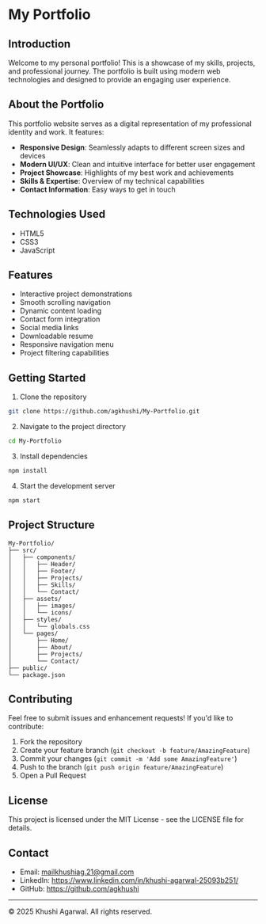 # My Portfolio

## Introduction
Welcome to my personal portfolio! This is a showcase of my skills, projects, and professional journey. The portfolio is built using modern web technologies and designed to provide an engaging user experience.

## About the Portfolio
This portfolio website serves as a digital representation of my professional identity and work. It features:

- **Responsive Design**: Seamlessly adapts to different screen sizes and devices
- **Modern UI/UX**: Clean and intuitive interface for better user engagement
- **Project Showcase**: Highlights of my best work and achievements
- **Skills & Expertise**: Overview of my technical capabilities
- **Contact Information**: Easy ways to get in touch

## Technologies Used
- HTML5
- CSS3
- JavaScript


## Features
- Interactive project demonstrations
- Smooth scrolling navigation
- Dynamic content loading
- Contact form integration
- Social media links
- Downloadable resume
- Responsive navigation menu
- Project filtering capabilities

## Getting Started
1. Clone the repository
```bash
git clone https://github.com/agkhushi/My-Portfolio.git
```
2. Navigate to the project directory
```bash
cd My-Portfolio
```
3. Install dependencies
```bash
npm install
```
4. Start the development server
```bash
npm start
```

## Project Structure
```
My-Portfolio/
├── src/
│   ├── components/
│   │   ├── Header/
│   │   ├── Footer/
│   │   ├── Projects/
│   │   ├── Skills/
│   │   └── Contact/
│   ├── assets/
│   │   ├── images/
│   │   └── icons/
│   ├── styles/
│   │   └── globals.css
│   └── pages/
│       ├── Home/
│       ├── About/
│       ├── Projects/
│       └── Contact/
├── public/
└── package.json
```

## Contributing
Feel free to submit issues and enhancement requests! If you'd like to contribute:
1. Fork the repository
2. Create your feature branch (`git checkout -b feature/AmazingFeature`)
3. Commit your changes (`git commit -m 'Add some AmazingFeature'`)
4. Push to the branch (`git push origin feature/AmazingFeature`)
5. Open a Pull Request

## License
This project is licensed under the MIT License - see the LICENSE file for details.

## Contact
- Email: mailkhushiag.21@gmail.com
- LinkedIn: https://www.linkedin.com/in/khushi-agarwal-25093b251/
- GitHub: https://github.com/agkhushi

---
© 2025 Khushi Agarwal. All rights reserved.
